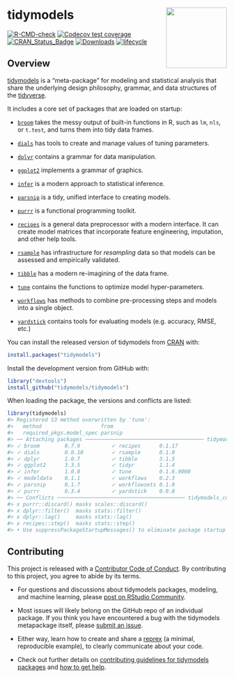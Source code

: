 
<!-- README.md is generated from README.Rmd. Please edit that file -->

# tidymodels <a href='https://tidymodels.tidymodels.org'><img src='tidymodels_hex.png' align="right" height="139" /></a>

<!-- badges: start -->

[![R-CMD-check](https://github.com/tidymodels/tidymodels/workflows/R-CMD-check/badge.svg)](https://github.com/tidymodels/tidymodels/actions)
[![Codecov test
coverage](https://codecov.io/gh/tidymodels/tidymodels/branch/master/graph/badge.svg)](https://codecov.io/gh/tidymodels/tidymodels?branch=master)
[![CRAN\_Status\_Badge](https://www.r-pkg.org/badges/version/tidymodels)](https://CRAN.r-project.org/package=tidymodels)
[![Downloads](https://cranlogs.r-pkg.org/badges/tidymodels)](https://CRAN.r-project.org/package=tidymodels)
[![lifecycle](https://img.shields.io/badge/lifecycle-stable-brightgreen.svg)](https://lifecycle.r-lib.org/articles/stages.html)

<!-- badges: end -->

## Overview

[tidymodels](https://www.tidymodels.org/) is a “meta-package” for
modeling and statistical analysis that share the underlying design
philosophy, grammar, and data structures of the
[tidyverse](https://www.tidyverse.org/).

It includes a core set of packages that are loaded on startup:

-   [`broom`](https://broom.tidymodels.org/) takes the messy output of
    built-in functions in R, such as `lm`, `nls`, or `t.test`, and turns
    them into tidy data frames.

-   [`dials`](https://dials.tidymodels.org) has tools to create and
    manage values of tuning parameters.

-   [`dplyr`](https://dplyr.tidyverse.org) contains a grammar for data
    manipulation.

-   [`ggplot2`](https://ggplot2.tidyverse.org) implements a grammar of
    graphics.

-   [`infer`](https://infer.netlify.app/) is a modern approach to
    statistical inference.

-   [`parsnip`](https://parsnip.tidymodels.org) is a tidy, unified
    interface to creating models.

-   [`purrr`](https://purrr.tidyverse.org) is a functional programming
    toolkit.

-   [`recipes`](https://recipes.tidymodels.org) is a general data
    preprocessor with a modern interface. It can create model matrices
    that incorporate feature engineering, imputation, and other help
    tools.

-   [`rsample`](https://rsample.tidymodels.org) has infrastructure for
    *resampling* data so that models can be assessed and empirically
    validated.

-   [`tibble`](https://tibble.tidyverse.org) has a modern re-imagining
    of the data frame.

-   [`tune`](https://tune.tidymodels.org) contains the functions to
    optimize model hyper-parameters.

-   [`workflows`](https://workflows.tidymodels.org) has methods to
    combine pre-processing steps and models into a single object.

-   [`yardstick`](https://yardstick.tidymodels.org) contains tools for
    evaluating models (e.g. accuracy, RMSE, etc.)

You can install the released version of tidymodels from
[CRAN](https://CRAN.r-project.org) with:

``` r
install.packages("tidymodels")
```

Install the development version from GitHub with:

``` r
library("devtools")
install_github("tidymodels/tidymodels")
```

When loading the package, the versions and conflicts are listed:

``` r
library(tidymodels)
#> Registered S3 method overwritten by 'tune':
#>   method                   from   
#>   required_pkgs.model_spec parsnip
#> ── Attaching packages ────────────────────────────────────── tidymodels 0.1.4 ──
#> ✓ broom        0.7.9          ✓ recipes      0.1.17    
#> ✓ dials        0.0.10         ✓ rsample      0.1.0     
#> ✓ dplyr        1.0.7          ✓ tibble       3.1.5     
#> ✓ ggplot2      3.3.5          ✓ tidyr        1.1.4     
#> ✓ infer        1.0.0          ✓ tune         0.1.6.9000
#> ✓ modeldata    0.1.1          ✓ workflows    0.2.3     
#> ✓ parsnip      0.1.7          ✓ workflowsets 0.1.0     
#> ✓ purrr        0.3.4          ✓ yardstick    0.0.8
#> ── Conflicts ───────────────────────────────────────── tidymodels_conflicts() ──
#> x purrr::discard() masks scales::discard()
#> x dplyr::filter()  masks stats::filter()
#> x dplyr::lag()     masks stats::lag()
#> x recipes::step()  masks stats::step()
#> • Use suppressPackageStartupMessages() to eliminate package startup messages
```

## Contributing

This project is released with a [Contributor Code of
Conduct](https://contributor-covenant.org/version/2/0/CODE_OF_CONDUCT.html).
By contributing to this project, you agree to abide by its terms.

-   For questions and discussions about tidymodels packages, modeling,
    and machine learning, please [post on RStudio
    Community](https://community.rstudio.com/new-topic?category_id=15&tags=tidymodels,question).

-   Most issues will likely belong on the GitHub repo of an individual
    package. If you think you have encountered a bug with the tidymodels
    metapackage itself, please [submit an
    issue](https://github.com/tidymodels/tidymodels/issues).

-   Either way, learn how to create and share a
    [reprex](https://reprex.tidyverse.org/articles/articles/learn-reprex.html)
    (a minimal, reproducible example), to clearly communicate about your
    code.

-   Check out further details on [contributing guidelines for tidymodels
    packages](https://www.tidymodels.org/contribute/) and [how to get
    help](https://www.tidymodels.org/help/).
